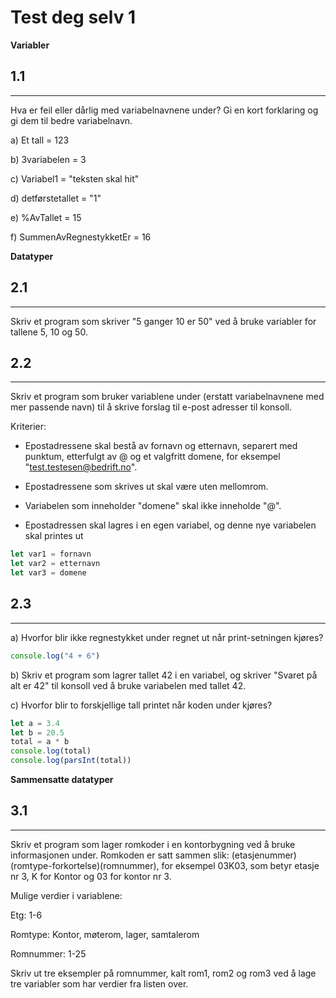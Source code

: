 # Test deg selv 1

**Variabler**

## 1.1 
---

Hva er feil eller dårlig med variabelnavnene under? Gi en kort forklaring og gi dem til bedre variabelnavn.

a) Et tall = 123

b) 3variabelen = 3

c) Variabel1 = "teksten skal hit"

d) detførstetallet = "1"

e) %AvTallet = 15

f) SummenAvRegnestykketEr = 16


**Datatyper**

## 2.1
___
Skriv et program som skriver "5 ganger 10 er 50" ved å bruke variabler for tallene 5, 10 og 50.

## 2.2 
___
Skriv et program som bruker variablene under (erstatt variabelnavnene med mer passende navn) til å skrive forslag til e-post adresser til konsoll. 

Kriterier:

- Epostadressene skal bestå av fornavn og etternavn, separert med punktum, etterfulgt av @ og et valgfritt domene, for eksempel "test.testesen@bedrift.no". 

- Epostadressene som skrives ut skal være uten mellomrom. 

- Variabelen som inneholder "domene" skal ikke inneholde "@".

- Epostadressen skal lagres i en egen variabel, og denne nye variabelen skal printes ut

```JavaScript
let var1 = fornavn
let var2 = etternavn
let var3 = domene
```

## 2.3 
___

a) Hvorfor blir ikke regnestykket under regnet ut når print-setningen kjøres?
```JavaScript
console.log("4 + 6")
```

b) Skriv et program som lagrer tallet 42 i en variabel, og skriver "Svaret på alt er 42" til konsoll ved å bruke variabelen med tallet 42.

c) Hvorfor blir to forskjellige tall printet når koden under kjøres?

```JavaScript
let a = 3.4
let b = 20.5
total = a * b
console.log(total)
console.log(parsInt(total))
```

**Sammensatte datatyper**
## 3.1
___

Skriv et program som lager romkoder i en kontorbygning ved å bruke informasjonen under. Romkoden er satt sammen slik: (etasjenummer)(romtype-forkortelse)(romnummer), for eksempel 03K03, som betyr etasje nr 3, K for Kontor og 03 for kontor nr 3. 

Mulige verdier i variablene:

Etg: 1-6

Romtype: Kontor, møterom, lager, samtalerom

Romnummer: 1-25

Skriv ut tre eksempler på romnummer, kalt rom1, rom2 og rom3 ved å lage tre variabler som har verdier fra listen over.


```python

```
